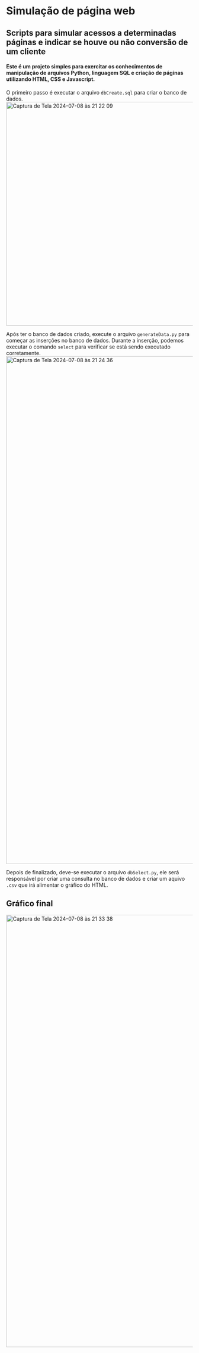 # Simulação de página web
## Scripts para simular acessos a determinadas páginas e indicar se houve ou não conversão de um cliente
#### Este é um projeto simples para exercitar os conhecimentos de manipulação de arquivos Python, linguagem SQL e criação de páginas utilizando HTML, CSS e Javascript.

O primeiro passo é executar o arquivo `dbCreate.sql` para criar o banco de dados.
<img width="602" alt="Captura de Tela 2024-07-08 às 21 22 09" src="https://github.com/exclerosado/webpage-simulation/assets/89822415/bda46e7c-01ba-48e2-be9f-1ade53a8917b">

Após ter o banco de dados criado, execute o arquivo `generateData.py` para começar as inserções no banco de dados. Durante a inserção, podemos executar o comando `select` para verificar se está sendo executado corretamente.
<img width="1366" alt="Captura de Tela 2024-07-08 às 21 24 36" src="https://github.com/exclerosado/webpage-simulation/assets/89822415/a2b9b2af-b161-4545-a5f7-18ff3241c910">

Depois de finalizado, deve-se executar o arquivo `dbSelect.py`, ele será responsável por criar uma consulta no banco de dados e criar um aquivo `.csv` que irá alimentar o gráfico do HTML.

## Gráfico final
<img width="1163" alt="Captura de Tela 2024-07-08 às 21 33 38" src="https://github.com/exclerosado/webpage-simulation/assets/89822415/9b2372d1-d7c6-44c5-826d-7f7908e467cf">
